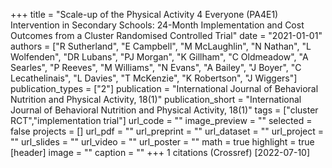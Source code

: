+++
title = "Scale-up of the Physical Activity 4 Everyone (PA4E1) Intervention in Secondary Schools: 24-Month Implementation and Cost Outcomes from a Cluster Randomised Controlled Trial"
date = "2021-01-01"
authors = ["R Sutherland", "E Campbell", "M McLaughlin", "N Nathan", "L Wolfenden", "DR Lubans", "PJ Morgan", "K Gillham", "C Oldmeadow", "A Searles", "P Reeves", "M Williams", "N Evans", "A Bailey", "J Boyer", "C Lecathelinais", "L Davies", "T McKenzie", "K Robertson", "J Wiggers"]
publication_types = ["2"]
publication = "International Journal of Behavioral Nutrition and Physical Activity, 18(1)"
publication_short = "International Journal of Behavioral Nutrition and Physical Activity, 18(1)"
tags = ["cluster RCT","implementation trial"]
url_code = ""
image_preview = ""
selected = false
projects = []
url_pdf = ""
url_preprint = ""
url_dataset = ""
url_project = ""
url_slides = ""
url_video = ""
url_poster = ""
math = true
highlight = true
[header]
image = ""
caption = ""
+++
1 citations (Crossref) [2022-07-10]
